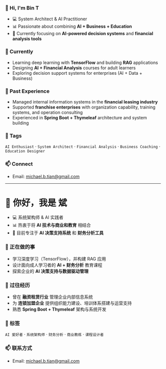 ### 👋 Hi, I'm Bin T

- 💻 System Architect & AI Practitioner  
- 📊 Passionate about combining **AI + Business + Education**  
- 🚀 Currently focusing on **AI-powered decision systems** and **financial analysis tools**

### 🌱 Currently

- Learning deep learning with **TensorFlow** and building **RAG** applications  
- Designing **AI + Financial Analysis** courses for adult learners  
- Exploring decision support systems for enterprises (AI + Data + Business)

### 🏢 Past Experience

- Managed internal information systems in the **financial leasing industry**  
- Supported **franchise enterprises** with organization capability, training systems, and operation consulting  
- Experienced in **Spring Boot + Thymeleaf** architecture and system building  

### 🔖 Tags

`AI Enthusiast` · `System Architect` · `Financial Analysis` · `Business Coaching` · `Education Designer`  

### 📫 Connect

- Email: michael.b.tian@gmail.com  


---

# 👋 你好，我是 斌

- 💻 系统架构师 & AI 实践者  
- 📊 热衷于将 **AI 技术与商业和教育** 相结合  
- 🚀 目前专注于 **AI 决策支持系统** 和 **财务分析工具**  



### 🌱 正在做的事
- 学习深度学习（TensorFlow），并构建 RAG 应用  
- 设计面向成人学习者的 **AI + 财务分析** 教育课程  
- 探索企业的 **AI 决策支持与数据驱动管理**  



### 🏢 过往经历
- 曾在 **融资租赁行业** 管理企业内部信息系统  
- 为 **连锁加盟企业** 提供组织能力建设、培训体系搭建与运营支持  
- 熟悉 **Spring Boot + Thymeleaf** 架构与系统开发  



### 🔖 标签
`AI 爱好者` · `系统架构师` · `财务分析` · `商业教练` · `课程设计者`



### 📫 联系方式
- Email: michael.b.tian@gmail.com


<!---
CaveBin/Bin is a ✨ special ✨ repository because its `README.md` (this file) appears on your GitHub profile.
You can click the Preview link to take a look at your changes.
--->
